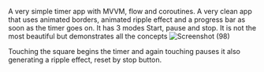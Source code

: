 A very simple timer app with MVVM, flow and coroutines. A very clean app that uses animated borders,
animated ripple effect and a progress bar as soon as the timer goes on. It has 3 modes Start, pause and stop.
It is not the most beautiful but demonstrates all the concepts
![Screenshot (98)](https://github.com/Vedantgosling/TimerColorful/assets/153468680/3c482f9c-1149-4bb6-9bfc-251c09300070)

Touching the square begins the timer and again touching pauses it also generating a ripple effect, reset by stop button. 

